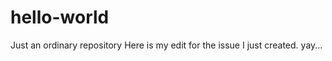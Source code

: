 hello-world
===========

Just an ordinary repository
Here is my edit for the issue I just created. yay...
